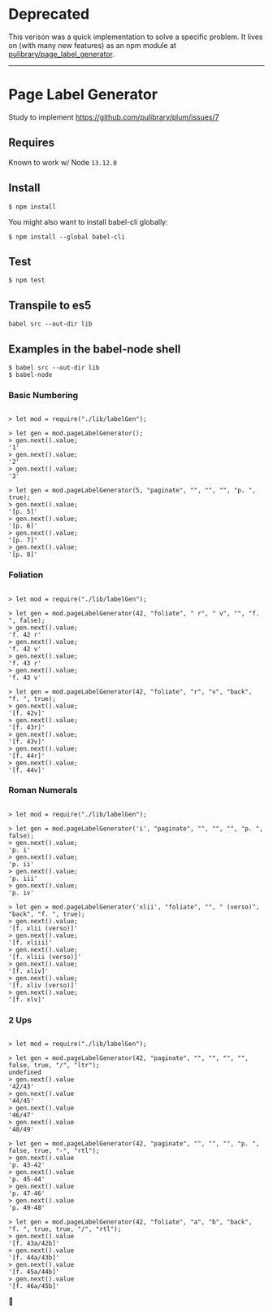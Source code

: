 # Deprecated
This verison was a quick implementation to solve a specific problem. It lives on (with many new features) as an npm module at [pulibrary/page_label_generator](https://github.com/pulibrary/page_label_generator).

----
# Page Label Generator

Study to implement https://github.com/pulibrary/plum/issues/7

## Requires

Known to work w/ Node `13.12.0`

## Install

```
$ npm install
```

You might also want to install babel-cli globally:

```
$ npm install --global babel-cli
```

## Test

```
$ npm test
```

## Transpile to es5

```
babel src --out-dir lib
```

## Examples in the babel-node shell

```
$ babel src --out-dir lib
$ babel-node
```

### Basic Numbering

```node

> let mod = require("./lib/labelGen");

> let gen = mod.pageLabelGenerator();
> gen.next().value;
'1'
> gen.next().value;
'2'
> gen.next().value;
'3'

> let gen = mod.pageLabelGenerator(5, "paginate", "", "", "", "p. ", true);
> gen.next().value;
'[p. 5]'
> gen.next().value;
'[p. 6]'
> gen.next().value;
'[p. 7]'
> gen.next().value;
'[p. 8]'
```

### Foliation

```node

> let mod = require("./lib/labelGen");

> let gen = mod.pageLabelGenerator(42, "foliate", " r", " v", "", "f. ", false);
> gen.next().value;
'f. 42 r'
> gen.next().value;
'f. 42 v'
> gen.next().value;
'f. 43 r'
> gen.next().value;
'f. 43 v'

> let gen = mod.pageLabelGenerator(42, "foliate", "r", "v", "back", "f. ", true);
> gen.next().value;
'[f. 42v]'
> gen.next().value;
'[f. 43r]'
> gen.next().value;
'[f. 43v]'
> gen.next().value;
'[f. 44r]'
> gen.next().value;
'[f. 44v]'
```

### Roman Numerals

```node

> let mod = require("./lib/labelGen");

> let gen = mod.pageLabelGenerator('i', "paginate", "", "", "", "p. ", false);
> gen.next().value;
'p. i'
> gen.next().value;
'p. ii'
> gen.next().value;
'p. iii'
> gen.next().value;
'p. iv'

> let gen = mod.pageLabelGenerator('xlii', "foliate", "", " (verso)", "back", "f. ", true);
> gen.next().value;
'[f. xlii (verso)]'
> gen.next().value;
'[f. xliii]'
> gen.next().value;
'[f. xliii (verso)]'
> gen.next().value;
'[f. xliv]'
> gen.next().value;
'[f. xliv (verso)]'
> gen.next().value;
'[f. xlv]'
```

### 2 Ups

```node

> let mod = require("./lib/labelGen");

> let gen = mod.pageLabelGenerator(42, "paginate", "", "", "", "", false, true, "/", "ltr");
undefined
> gen.next().value
'42/43'
> gen.next().value
'44/45'
> gen.next().value
'46/47'
> gen.next().value
'48/49'

> let gen = mod.pageLabelGenerator(42, "paginate", "", "", "", "p. ", false, true, "-", "rtl");
> gen.next().value
'p. 43-42'
> gen.next().value
'p. 45-44'
> gen.next().value
'p. 47-46'
> gen.next().value
'p. 49-48'

> let gen = mod.pageLabelGenerator(42, "foliate", "a", "b", "back", "f. ", true, true, "/", "rtl");
> gen.next().value
'[f. 43a/42b]'
> gen.next().value
'[f. 44a/43b]'
> gen.next().value
'[f. 45a/44b]'
> gen.next().value
'[f. 46a/45b]'

```

🤯

